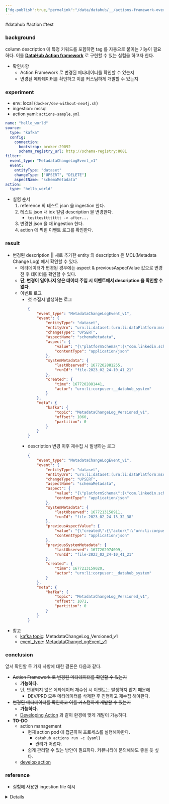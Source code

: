 ```yaml
---
{"dg-publish":true,"permalink":"/data/datahub/__/actions-framework-overview/","dgShowInlineTitle":true}
---
```


#datahub #action #test 

### background
column description 에 특정 키워드를 포함하면 tag 를 자동으로 붙이는 기능이 필요하다.
이를 **[DataHub Action framework](https://datahubproject.io/docs/actions)** 로 구현할 수 있는 실험을 하고자 한다.
- 확인사항
	- Action Framework 로 변경된 메타데이터를 확인할 수 있는지
	- 변경된 메타데이터를 확인하고 이를 커스텀하게 개발할 수 있는지

### experiment
- env: local (`docker/dev-without-neo4j.sh`)
- ingestion: mssql
- action yaml: `actions-sample.yml`
```yaml
name: "hello_world"
source:
  type: "kafka"
  config:
    connection:
      bootstrap: broker:29092
      schema_registry_url: http://schema-registry:8081
filter:
  event_type: "MetadataChangeLogEvent_v1"
  event:
    entityType: "dataset"
    changeType: ["UPSERT", "DELETE"]
    aspectName: "schemaMetadata"
action:
  type: "hello_world"
```
- 실험 순서
	1. reference 의 테스트 json 을 ingestion 한다.
	2. 테스트 json 내 idx 칼럼 description 을 변경한다.
		- `testtestttttttt -> after...`
	3. 변경한 json 을 재 ingestion 한다.
	4. action 에 찍힌 이벤트 로그를 확인한다.

### result
- 변경된 description || 새로 추가한 entity 의 description 은 MCL(Metadata Change Log) 에서 확인할 수 있다.
	- 메타데이터가 변경된 경우에는 aspect & previousAspectValue 값으로 변경 전 후 데이터를 확인할 수 있다.
	- **단, 변경이 일어나지 않은 데이터 주입 시 이벤트에서 description 을 확인할 수 없다.**
	- 이벤트 로그
		- 첫 수집시 발생하는 로그
			```json
			{
			    "event_type": "MetadataChangeLogEvent_v1",
			    "event": {
			        "entityType": "dataset",
			        "entityUrn": "urn:li:dataset:(urn:li:dataPlatform:mssql,RT_CoinoneDB.dbo.ACCOUNT,DEV)",
			        "changeType": "UPSERT",
			        "aspectName": "schemaMetadata",
			        "aspect": {
			            "value": "{\"platformSchema\":{\"com.linkedin.schema.MySqlDDL\":{\"tableSchema\":\"\"}},\"created\":{\"actor\":\"urn:li:corpuser:unknown\",\"time\":0},\"lastModified\":{\"actor\":\"urn:li:corpuser:unknown\",\"time\":0},\"fields\":[{\"nullable\":false,\"fieldPath\":\"idx\",\"description\":\"testtestttttttt\",\"isPartOfKey\":true,\"type\":{\"type\":{\"com.linkedin.schema.NumberType\":{}}},\"recursive\":false,\"nativeDataType\":\"INTEGER()\"}],\"schemaName\":\"RT_CoinoneDB.dbo.ACCOUNT\",\"version\":0,\"hash\":\"\",\"platform\":\"urn:li:dataPlatform:mssql\"}",
			            "contentType": "application/json"
			        },
			        "systemMetadata": {
			            "lastObserved": 1677202881255,
			            "runId": "file-2023_02_24-10_41_21"
			        },
			        "created": {
			            "time": 1677202881441,
			            "actor": "urn:li:corpuser:__datahub_system"
			        }
			    },
			    "meta": {
			        "kafka": {
			            "topic": "MetadataChangeLog_Versioned_v1",
			            "offset": 1060,
			            "partition": 0
			        }
			    }
			}
			```
		- description 변경 이후 재수집 시 발생하는 로그
			```json
			{
			    "event_type": "MetadataChangeLogEvent_v1",
			    "event": {
			        "entityType": "dataset",
			        "entityUrn": "urn:li:dataset:(urn:li:dataPlatform:mssql,RT_CoinoneDB.dbo.ACCOUNT,DEV)",
			        "changeType": "UPSERT",
			        "aspectName": "schemaMetadata",
			        "aspect": {
			            "value": "{\"platformSchema\":{\"com.linkedin.schema.MySqlDDL\":{\"tableSchema\":\"\"}},\"created\":{\"actor\":\"urn:li:corpuser:unknown\",\"time\":0},\"lastModified\":{\"actor\":\"urn:li:corpuser:unknown\",\"time\":0},\"fields\":[{\"nullable\":false,\"fieldPath\":\"idx\",\"description\":\"after...\",\"isPartOfKey\":true,\"type\":{\"type\":{\"com.linkedin.schema.NumberType\":{}}},\"recursive\":false,\"nativeDataType\":\"INTEGER()\"}],\"schemaName\":\"RT_CoinoneDB.dbo.ACCOUNT\",\"version\":0,\"hash\":\"\",\"platform\":\"urn:li:dataPlatform:mssql\"}",
			            "contentType": "application/json"
			        },
			        "systemMetadata": {
			            "lastObserved": 1677213158911,
			            "runId": "file-2023_02_24-13_32_38"
			        },
			        "previousAspectValue": {
			            "value": "{\"created\":{\"actor\":\"urn:li:corpuser:unknown\",\"time\":0},\"platformSchema\":{\"com.linkedin.schema.MySqlDDL\":{\"tableSchema\":\"\"}},\"lastModified\":{\"actor\":\"urn:li:corpuser:unknown\",\"time\":0},\"schemaName\":\"RT_CoinoneDB.dbo.ACCOUNT\",\"fields\":[{\"nullable\":false,\"fieldPath\":\"idx\",\"description\":\"testtestttttttt\",\"isPartOfKey\":true,\"type\":{\"type\":{\"com.linkedin.schema.NumberType\":{}}},\"nativeDataType\":\"INTEGER()\",\"recursive\":false}],\"version\":0,\"hash\":\"\",\"platform\":\"urn:li:dataPlatform:mssql\"}",
			            "contentType": "application/json"
			        },
			        "previousSystemMetadata": {
			            "lastObserved": 1677202974099,
			            "runId": "file-2023_02_24-10_41_21"
			        },
			        "created": {
			            "time": 1677213159020,
			            "actor": "urn:li:corpuser:__datahub_system"
			        }
			    },
			    "meta": {
			        "kafka": {
			            "topic": "MetadataChangeLog_Versioned_v1",
			            "offset": 1071,
			            "partition": 0
			        }
			    }
			}
			```
- 참고
	- [kafka topic](https://datahubproject.io/docs/how/kafka-config/#topic-configuration): MetadataChangeLog_Versioned_v1
	- [event_type](https://datahubproject.io/docs/what/mxe): [MetadataChangeLogEvent_v1](https://datahubproject.io/docs/advanced/mcp-mcl/)

### conclusion
앞서 확인할 두 가지 사항에 대한 결론은 다음과 같다.
- ~~Action Framework 로 변경된 메타데이터를 확인할 수 있는지~~
	- **가능하다.**
	- 단, 변경되지 않은 메타데이터 재수집 시 이벤트는 발생하지 않기 때문에
		- DEV/PRD 모두 메타데이터를 삭제한 후 진행하고 재수집 해야한다.
- ~~변경된 메타데이터를 확인하고 이를 커스텀하게 개발할 수 있는지~~
	- **가능하다.**
	- [Developing Action](https://datahubproject.io/docs/actions/guides/developing-an-action) 과 같이 환경에 맞게 개발이 가능하다.
- **TO-DO**
	- action management
		- 현재 action pod 에 접근하여 프로세스를 실행해야한다.
			- `datahub actions run -c {yaml}`
			- 관리가 어렵다.
		- 쉽게 관리할 수 있는 방안이 필요하다. 커뮤니티에 문의해봐도 좋을 듯 싶다.
	- [develop action](https://datahubproject.io/docs/actions/guides/developing-an-action)

### reference
- 실험에 사용한 ingestion file 예시

<details>
```json
[  
  { 
	"entityType": "container",  
	"entityUrn": "urn:li:container:bc0dd858aef120cc872958302fa28bfe",  
	"changeType": "UPSERT",  
	"aspectName": "containerProperties",  
	"aspect": {  
	  "value": "{\"customProperties\": {\"platform\": \"mssql\", \"instance\": \"DEV\", \"database\": \"rt_coinonedb\"}, \"name\": \"rt_coinonedb\"}",  
	  "contentType": "application/json"  
	},  
	"systemMetadata": {  
	  "lastObserved": 1676858938739,  
	  "runId": "mssql-2023_02_20-11_08_56"  
	}  
  },  
  {  
	"entityType": "container",  
	"entityUrn": "urn:li:container:bc0dd858aef120cc872958302fa28bfe",  
	"changeType": "UPSERT",  
	"aspectName": "status",  
	"aspect": {  
	  "value": "{\"removed\": false}",  
	  "contentType": "application/json"  
	},  
	"systemMetadata": {  
	  "lastObserved": 1676858938740,  
	  "runId": "mssql-2023_02_20-11_08_56"  
	}  
  },  
  {  
	"entityType": "container",  
	"entityUrn": "urn:li:container:bc0dd858aef120cc872958302fa28bfe",  
	"changeType": "UPSERT",  
	"aspectName": "dataPlatformInstance",  
	"aspect": {  
	  "value": "{\"platform\": \"urn:li:dataPlatform:mssql\"}",  
	  "contentType": "application/json"  
	},  
	"systemMetadata": {  
	  "lastObserved": 1676858938740,  
	  "runId": "mssql-2023_02_20-11_08_56"  
	}  
  },  
  {  
	"entityType": "container",  
	"entityUrn": "urn:li:container:bc0dd858aef120cc872958302fa28bfe",  
	"changeType": "UPSERT",  
	"aspectName": "subTypes",  
	"aspect": {  
	  "value": "{\"typeNames\": [\"Database\"]}",  
	  "contentType": "application/json"  
	},  
	"systemMetadata": {  
	  "lastObserved": 1676858938741,  
	  "runId": "mssql-2023_02_20-11_08_56"  
	}  
  },  
  {  
	"entityType": "container",  
	"entityUrn": "urn:li:container:751bf4bff992efefb2445d387ef31d75",  
	"changeType": "UPSERT",  
	"aspectName": "containerProperties",  
	"aspect": {  
	  "value": "{\"customProperties\": {\"platform\": \"mssql\", \"instance\": \"DEV\", \"database\": \"rt_coinonedb\", \"schema\": \"dbo\"}, \"name\": \"dbo\"}",  
	  "contentType": "application/json"  
	},  
	"systemMetadata": {  
	  "lastObserved": 1676858938770,  
	  "runId": "mssql-2023_02_20-11_08_56"  
	}  
  },  
  {  
	"entityType": "container",  
	"entityUrn": "urn:li:container:751bf4bff992efefb2445d387ef31d75",  
	"changeType": "UPSERT",  
	"aspectName": "status",  
	"aspect": {  
	  "value": "{\"removed\": false}",  
	  "contentType": "application/json"  
	},  
	"systemMetadata": {  
	  "lastObserved": 1676858938771,  
	  "runId": "mssql-2023_02_20-11_08_56"  
	}  
  },  
  {  
	"entityType": "container",  
	"entityUrn": "urn:li:container:751bf4bff992efefb2445d387ef31d75",  
	"changeType": "UPSERT",  
	"aspectName": "dataPlatformInstance",  
	"aspect": {  
	  "value": "{\"platform\": \"urn:li:dataPlatform:mssql\"}",  
	  "contentType": "application/json"  
	},  
	"systemMetadata": {  
	  "lastObserved": 1676858938771,  
	  "runId": "mssql-2023_02_20-11_08_56"  
	}  
  },  
  {  
	"entityType": "container",  
	"entityUrn": "urn:li:container:751bf4bff992efefb2445d387ef31d75",  
	"changeType": "UPSERT",  
	"aspectName": "subTypes",  
	"aspect": {  
	  "value": "{\"typeNames\": [\"Schema\"]}",  
	  "contentType": "application/json"  
	},  
	"systemMetadata": {  
	  "lastObserved": 1676858938771,  
	  "runId": "mssql-2023_02_20-11_08_56"  
	}  
  },  
  {  
	"entityType": "container",  
	"entityUrn": "urn:li:container:751bf4bff992efefb2445d387ef31d75",  
	"changeType": "UPSERT",  
	"aspectName": "container",  
	"aspect": {  
	  "value": "{\"container\": \"urn:li:container:bc0dd858aef120cc872958302fa28bfe\"}",  
	  "contentType": "application/json"  
	},  
	"systemMetadata": {  
	  "lastObserved": 1676858938772,  
	  "runId": "mssql-2023_02_20-11_08_56"  
	}  
  },  
  {  
	"entityType": "dataset",  
	"entityUrn": "urn:li:dataset:(urn:li:dataPlatform:mssql,RT_CoinoneDB.dbo.ACCOUNT,DEV)",  
	"changeType": "UPSERT",  
	"aspectName": "container",  
	"aspect": {  
	  "value": "{\"container\": \"urn:li:container:751bf4bff992efefb2445d387ef31d75\"}",  
	  "contentType": "application/json"  
	},  
	"systemMetadata": {  
	  "lastObserved": 1676858939422,  
	  "runId": "mssql-2023_02_20-11_08_56"  
	}  
  },  
  {  
	"proposedSnapshot": {  
	  "com.linkedin.pegasus2avro.metadata.snapshot.DatasetSnapshot": {  
		"urn": "urn:li:dataset:(urn:li:dataPlatform:mssql,RT_CoinoneDB.dbo.ACCOUNT,DEV)",  
		"aspects": [  
		  {  
			"com.linkedin.pegasus2avro.common.Status": {  
			  "removed": false  
			}  
		  },  
		  {  
			"com.linkedin.pegasus2avro.dataset.DatasetProperties": {  
			  "customProperties": {},  
			  "name": "ACCOUNT",  
			  "tags": []  
			}  
		  },  
		  {  
			"com.linkedin.pegasus2avro.schema.SchemaMetadata": {  
			  "schemaName": "RT_CoinoneDB.dbo.ACCOUNT",  
			  "platform": "urn:li:dataPlatform:mssql",  
			  "version": 0,  
			  "created": {  
				"time": 0,  
				"actor": "urn:li:corpuser:unknown"  
			  },  
			  "lastModified": {  
				"time": 0,  
				"actor": "urn:li:corpuser:unknown"  
			  },  
			  "hash": "",  
			  "platformSchema": {  
				"com.linkedin.pegasus2avro.schema.MySqlDDL": {  
				  "tableSchema": ""  
				}  
			  },  
			  "fields": [  
				{  
				  "fieldPath": "idx",  
				  "description": "testtestttttttt",  
				  "nullable": false,  
				  "type": {  
					"type": {  
					  "com.linkedin.pegasus2avro.schema.NumberType": {}  
					}  
				  },  
				  "nativeDataType": "INTEGER()",  
				  "recursive": false,  
				  "isPartOfKey": true  
				}  
			  ]  
			}  
		  }  
		]  
	  }  
	},  
	"systemMetadata": {  
	  "lastObserved": 1676858939423,  
	  "runId": "mssql-2023_02_20-11_08_56"  
	}  
  },  
  {  
	"entityType": "dataset",  
	"entityUrn": "urn:li:dataset:(urn:li:dataPlatform:mssql,RT_CoinoneDB.dbo.ACCOUNT,DEV)",  
	"changeType": "UPSERT",  
	"aspectName": "subTypes",  
	"aspect": {  
	  "value": "{\"typeNames\": [\"table\"]}",  
	  "contentType": "application/json"  
	},  
	"systemMetadata": {  
	  "lastObserved": 1676858939424,  
	  "runId": "mssql-2023_02_20-11_08_56"  
	}  
  }  
]
</details>
